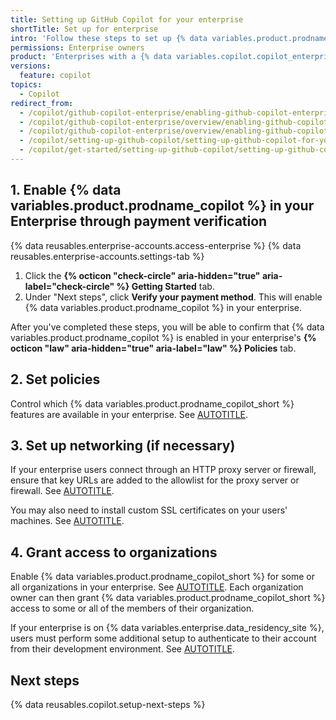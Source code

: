 ```yaml
---
title: Setting up GitHub Copilot for your enterprise
shortTitle: Set up for enterprise
intro: 'Follow these steps to set up {% data variables.product.prodname_copilot %} in your enterprise.'
permissions: Enterprise owners
product: 'Enterprises with a {% data variables.copilot.copilot_enterprise_short %} or {% data variables.copilot.copilot_business_short %} plan'
versions:
  feature: copilot
topics:
  - Copilot
redirect_from:
  - /copilot/github-copilot-enterprise/enabling-github-copilot-enterprise-features
  - /copilot/github-copilot-enterprise/overview/enabling-github-copilot-enterprise
  - /copilot/github-copilot-enterprise/overview/enabling-github-copilot-enterprise-features
  - /copilot/setting-up-github-copilot/setting-up-github-copilot-for-your-enterprise
  - /copilot/get-started/setting-up-github-copilot/setting-up-github-copilot-for-your-enterprise
---
```


## 1. Enable {% data variables.product.prodname_copilot %} in your Enterprise through payment verification

{% data reusables.enterprise-accounts.access-enterprise %}
{% data reusables.enterprise-accounts.settings-tab %}
1. Click the **{% octicon "check-circle" aria-hidden="true" aria-label="check-circle" %} Getting Started** tab.
1. Under "Next steps", click **Verify your payment method**. This will enable {% data variables.product.prodname_copilot %} in your enterprise.

After you've completed these steps, you will be able to confirm that {% data variables.product.prodname_copilot %} is enabled in your enterprise's **{% octicon "law" aria-hidden="true" aria-label="law" %} Policies** tab.

## 2. Set policies

Control which {% data variables.product.prodname_copilot_short %} features are available in your enterprise. See [AUTOTITLE](/copilot/managing-copilot/managing-copilot-for-your-enterprise/managing-policies-and-features-for-copilot-in-your-enterprise).

## 3. Set up networking (if necessary)

If your enterprise users connect through an HTTP proxy server or firewall, ensure that key URLs are added to the allowlist for the proxy server or firewall. See [AUTOTITLE](/copilot/managing-copilot/managing-github-copilot-in-your-organization/configuring-your-proxy-server-or-firewall-for-copilot).

You may also need to install custom SSL certificates on your users' machines. See [AUTOTITLE](/copilot/managing-copilot/configure-personal-settings/configuring-network-settings-for-github-copilot#installing-custom-certificates).

## 4. Grant access to organizations

Enable {% data variables.product.prodname_copilot_short %} for some or all organizations in your enterprise. See [AUTOTITLE](/copilot/managing-copilot/managing-copilot-for-your-enterprise/managing-access-to-copilot-in-your-enterprise/enabling-copilot-for-organizations-in-your-enterprise). Each organization owner can then grant {% data variables.product.prodname_copilot_short %} access to some or all of the members of their organization.

If your enterprise is on {% data variables.enterprise.data_residency_site %}, users must perform some additional setup to authenticate to their account from their development environment. See [AUTOTITLE](/copilot/managing-copilot/configure-personal-settings/using-github-copilot-with-an-account-on-ghecom).

## Next steps

{% data reusables.copilot.setup-next-steps %}

